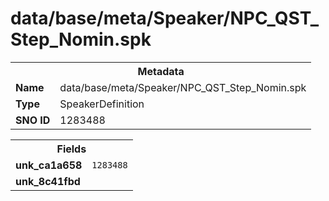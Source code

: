 <h1>data/base/meta/Speaker/NPC_QST_Step_Nomin.spk</h1><table><tr><th colspan="100%">Metadata</th></tr><tr><td><b>Name</b></td><td>data/base/meta/Speaker/NPC_QST_Step_Nomin.spk</td></tr><tr><td><b>Type</b></td><td>SpeakerDefinition</td></tr><tr><td><b>SNO ID</b></td><td>1283488</td></tr></table>

<table><tr><th colspan="100%">Fields</th></tr><tr><td><b>unk_ca1a658</b></td><td><code>1283488</code></td></tr><tr><td><b>unk_8c41fbd</b></td><td></td></tr></table>

